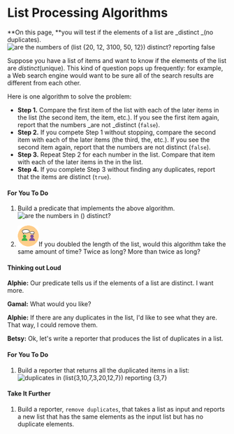# List Processing Algorithms

**On this page, **you will test if the elements of a list are _distinct _\(no duplicates\). ![](https://bjc.edc.org/bjc-r/img/5-algorithms/are-numbers-in-list-distinct-reporting.png "are the numbers of \(list {20, 12, 3100, 50, 12}\) distinct? reporting false")

Suppose you have a list of items and want to know if the elements of the list are _distinct_\(unique\). This kind of question pops up frequently: for example, a Web search engine would want to be sure all of the search results are different from each other.

Here is one algorithm to solve the problem:

* **Step 1.** Compare the first item of the list with each of the later items in the list \(the second item, the item, etc.\). If you see the first item again, report that the numbers \_are not \_distinct \(`false`\).
* **Step 2.** If you compete Step 1 without stopping, compare the second item with each of the later items \(the third, the, etc.\). If you see the second item again, report that the numbers are not distinct \(`false`\).
* **Step 3.** Repeat Step 2 for each number in the list. Compare that item with each of the later items in the in the list.
* **Step 4.** If you complete Step 3 without finding any duplicates, report that the items are distinct \(`true`\).

#### For You To Do

1. Build a predicate that implements the above algorithm. ![](https://bjc.edc.org/bjc-r/img/5-algorithms/distinctelements.png "are the numbers in \(\) distinct?")

2. ![](/assets/twoPeopleThinking.png)If you doubled the length of the list, would this algorithm take the same amount of time? Twice as long? More than twice as long?

#### Thinking out Loud

**Alphie:** Our predicate tells us if the elements of a list are distinct. I want more.

**Gamal:** What would you like?

**Alphie:** If there are any duplicates in the list, I'd like to see what they are. That way, I could remove them.

**Betsy:** Ok, let's write a reporter that produces the list of duplicates in a list.

#### For You To Do

1. Build a reporter that returns all the duplicated items in a list: ![](https://bjc.edc.org/bjc-r/img/5-algorithms/dupdisplay.png "duplicates in \(list{3,10,7,3,20,12,7}\) reporting {3,7}")

#### Take It Further

1. Build a reporter, `remove duplicates`, that takes a list as input and reports a new list that has the same elements as the input list but has no duplicate elements.



